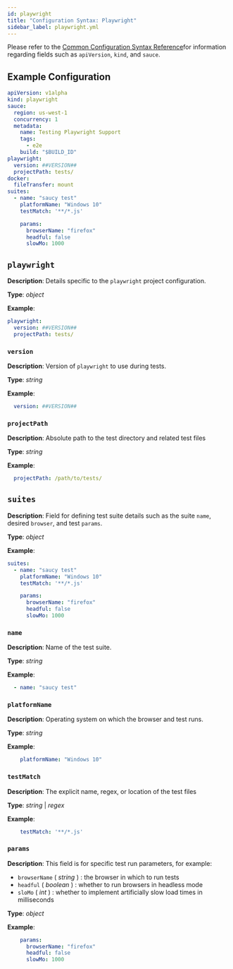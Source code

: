 ```yaml
---
id: playwright
title: "Configuration Syntax: Playwright"
sidebar_label: playwright.yml
---
```


Please refer to the [Common Configuration Syntax Reference](/testrunner-toolkit/configuration#common-syntax-reference)for information regarding fields such as `apiVersion`, `kind`, and `sauce`.

## Example Configuration

```yaml
apiVersion: v1alpha
kind: playwright
sauce:
  region: us-west-1
  concurrency: 1
  metadata:
    name: Testing Playwright Support
    tags:
      - e2e
    build: "$BUILD_ID"
playwright:
  version: ##VERSION##
  projectPath: tests/
docker:
  fileTransfer: mount
suites:
  - name: "saucy test"
    platformName: "Windows 10"
    testMatch: '**/*.js'

    params:
      browserName: "firefox"
      headful: false
      slowMo: 1000
```

## `playwright`

__Description__: Details specific to the `playwright` project configuration.

__Type__: *object*

__Example__:
```yaml
playwright:
  version: ##VERSION##
  projectPath: tests/
```

### `version`

__Description__: Version of `playwright` to use during tests.

__Type__: *string*

__Example__:
```yaml
  version: ##VERSION##
```

### `projectPath`

__Description__: Absolute path to the test directory and related test files

__Type__: *string*

__Example__:
```yaml
  projectPath: /path/to/tests/
```

## `suites`

__Description__: Field for defining test suite details such as the suite `name`, desired `browser`, and test `params`.

__Type__: *object*

__Example__:
```yaml
suites:
  - name: "saucy test"
    platformName: "Windows 10"
    testMatch: '**/*.js'

    params:
      browserName: "firefox"
      headful: false
      slowMo: 1000
```

### `name`

__Description__: Name of the test suite.

__Type__: *string*

__Example__:
```yaml
  - name: "saucy test"
```

### `platformName`

__Description__: Operating system on which the browser and test runs.

__Type__: *string*

__Example__:
```yaml
    platformName: "Windows 10"
```

### `testMatch`

__Description__: The explicit name, regex, or location of the test files

__Type__: *string* | *regex*

__Example__:
```yaml
    testMatch: '**/*.js'
```

### `params`

__Description__: This field is for specific test run parameters, for example:
* `browserName` ( *string* ) : the browser in which to run tests 
* `headful` ( *boolean* ) : whether to run browsers in headless mode
* `sloMo` ( *int* ) : whether to implement artificially slow load times in milliseconds

__Type__: *object*

__Example__:
```yaml
    params:
      browserName: "firefox"
      headful: false
      slowMo: 1000
```